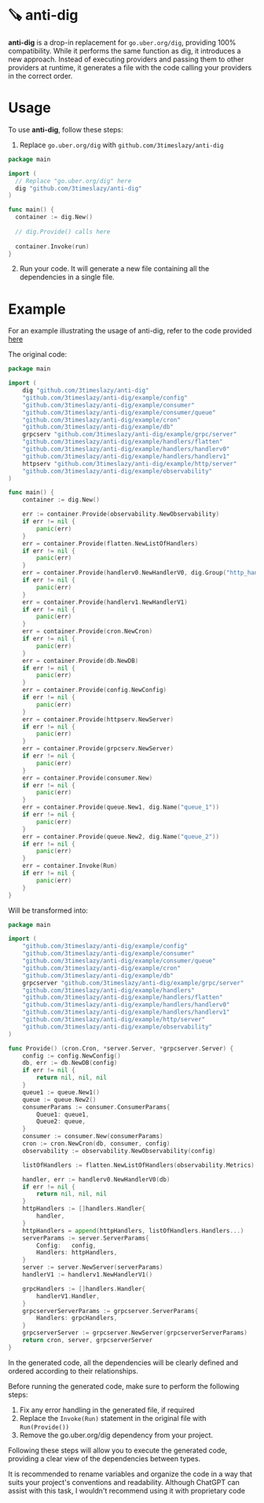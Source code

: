 # :carpentry_saw: anti-dig

**anti-dig** is a drop-in replacement for `go.uber.org/dig`, providing 100% compatibility. While it performs the same function as dig, it introduces a new approach. Instead of executing providers and passing them to other providers at runtime, it generates a file with the code calling your providers in the correct order.

# Usage

To use **anti-dig**, follow these steps:

1. Replace `go.uber.org/dig` with `github.com/3timeslazy/anti-dig`
```go
package main

import (
  // Replace "go.uber.org/dig" here
  dig "github.com/3timeslazy/anti-dig"
)

func main() {
  container := dig.New()
  
  // dig.Provide() calls here
  
  container.Invoke(run)
}
```

2. Run your code. It will generate a new file containing all the dependencies in a single file.

# Example
For an example illustrating the usage of anti-dig, refer to the code provided [here](https://github.com/3timeslazy/anti-dig/blob/main/example/main.go)

The original code:
```go
package main

import (
	dig "github.com/3timeslazy/anti-dig"
	"github.com/3timeslazy/anti-dig/example/config"
	"github.com/3timeslazy/anti-dig/example/consumer"
	"github.com/3timeslazy/anti-dig/example/consumer/queue"
	"github.com/3timeslazy/anti-dig/example/cron"
	"github.com/3timeslazy/anti-dig/example/db"
	grpcserv "github.com/3timeslazy/anti-dig/example/grpc/server"
	"github.com/3timeslazy/anti-dig/example/handlers/flatten"
	"github.com/3timeslazy/anti-dig/example/handlers/handlerv0"
	"github.com/3timeslazy/anti-dig/example/handlers/handlerv1"
	httpserv "github.com/3timeslazy/anti-dig/example/http/server"
	"github.com/3timeslazy/anti-dig/example/observability"
)

func main() {
	container := dig.New()

	err := container.Provide(observability.NewObservability)
	if err != nil {
		panic(err)
	}
	err = container.Provide(flatten.NewListOfHandlers)
	if err != nil {
		panic(err)
	}
	err = container.Provide(handlerv0.NewHandlerV0, dig.Group("http_handlers"))
	if err != nil {
		panic(err)
	}
	err = container.Provide(handlerv1.NewHandlerV1)
	if err != nil {
		panic(err)
	}
	err = container.Provide(cron.NewCron)
	if err != nil {
		panic(err)
	}
	err = container.Provide(db.NewDB)
	if err != nil {
		panic(err)
	}
	err = container.Provide(config.NewConfig)
	if err != nil {
		panic(err)
	}
	err = container.Provide(httpserv.NewServer)
	if err != nil {
		panic(err)
	}
	err = container.Provide(grpcserv.NewServer)
	if err != nil {
		panic(err)
	}
	err = container.Provide(consumer.New)
	if err != nil {
		panic(err)
	}
	err = container.Provide(queue.New1, dig.Name("queue_1"))
	if err != nil {
		panic(err)
	}
	err = container.Provide(queue.New2, dig.Name("queue_2"))
	if err != nil {
		panic(err)
	}
	err = container.Invoke(Run)
	if err != nil {
		panic(err)
	}
}
```

Will be transformed into:
```go
package main

import (
	"github.com/3timeslazy/anti-dig/example/config"
	"github.com/3timeslazy/anti-dig/example/consumer"
	"github.com/3timeslazy/anti-dig/example/consumer/queue"
	"github.com/3timeslazy/anti-dig/example/cron"
	"github.com/3timeslazy/anti-dig/example/db"
	grpcserver "github.com/3timeslazy/anti-dig/example/grpc/server"
	"github.com/3timeslazy/anti-dig/example/handlers"
	"github.com/3timeslazy/anti-dig/example/handlers/flatten"
	"github.com/3timeslazy/anti-dig/example/handlers/handlerv0"
	"github.com/3timeslazy/anti-dig/example/handlers/handlerv1"
	"github.com/3timeslazy/anti-dig/example/http/server"
	"github.com/3timeslazy/anti-dig/example/observability"
)

func Provide() (cron.Cron, *server.Server, *grpcserver.Server) {
	config := config.NewConfig()
	db, err := db.NewDB(config)
	if err != nil {
		return nil, nil, nil
	}
	queue1 := queue.New1()
	queue := queue.New2()
	consumerParams := consumer.ConsumerParams{
		Queue1: queue1,
		Queue2: queue,
	}
	consumer := consumer.New(consumerParams)
	cron := cron.NewCron(db, consumer, config)
	observability := observability.NewObservability(config)

	listOfHandlers := flatten.NewListOfHandlers(observability.Metrics)

	handler, err := handlerv0.NewHandlerV0(db)
	if err != nil {
		return nil, nil, nil
	}
	httpHandlers := []handlers.Handler{
		handler,
	}
	httpHandlers = append(httpHandlers, listOfHandlers.Handlers...)
	serverParams := server.ServerParams{
		Config:   config,
		Handlers: httpHandlers,
	}
	server := server.NewServer(serverParams)
	handlerV1 := handlerv1.NewHandlerV1()

	grpcHandlers := []handlers.Handler{
		handlerV1.Handler,
	}
	grpcserverServerParams := grpcserver.ServerParams{
		Handlers: grpcHandlers,
	}
	grpcserverServer := grpcserver.NewServer(grpcserverServerParams)
	return cron, server, grpcserverServer
}
```

In the generated code, all the dependencies will be clearly defined and ordered according to their relationships.

Before running the generated code, make sure to perform the following steps:
1. Fix any error handling in the generated file, if required
2. Replace the `Invoke(Run)` statement in the original file with `Run(Provide())`
3. Remove the go.uber.org/dig dependency from your project.

Following these steps will allow you to execute the generated code, providing a clear view of the dependencies between types.

It is recommended to rename variables and organize the code in a way that suits your project's conventions and readability. Although ChatGPT can assist with this task, I wouldn't recommend using it with proprietary code
